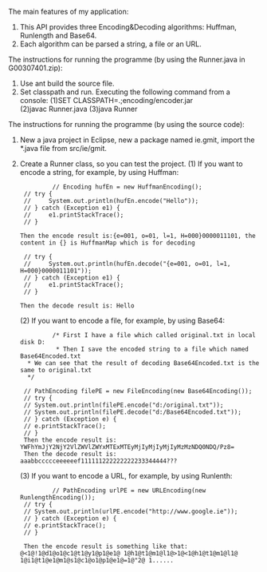 The main features of my application: 
 1. This API provides three Encoding&Decoding algorithms: Huffman, Runlength and Base64.
 2. Each algorithm can be parsed a string, a file or an URL.



The instructions for running the programme (by using the Runner.java in G00307401.zip):

1. Use ant build the source file.
2. Set classpath and run.
   Executing the following command from a console:
   (1)SET CLASSPATH=.;encoding/encoder.jar  
   (2)javac Runner.java
   (3)java Runner



The instructions for running the programme (by using the source code):
1. New a java project in Eclipse, new a package named ie.gmit, import the *.java file from src/ie/gmit.
2. Create a Runner class, so you can test the project.
   (1) If you want to encode a string, for example, by using Huffman:

                // Encoding hufEn = new HuffmanEncoding();
		// try {
		// 	   System.out.println(hufEn.encode("Hello"));
		// } catch (Exception e1) {
		//	   e1.printStackTrace();
		// }

       Then the encode result is:{e=001, o=01, l=1, H=000}0000011101, the content in {} is HuffmanMap which is for decoding

		// try {
		//	   System.out.println(hufEn.decode("{e=001, o=01, l=1, H=000}0000011101"));
		// } catch (Exception e1) {
		//	   e1.printStackTrace();
		// }

       Then the decode result is: Hello
    
   (2) If you want to encode a file, for example, by using Base64:

                /* First I have a file which called original.txt in local disk D: 
                 * Then I save the encoded string to a file which named Base64Encoded.txt 
		 * We can see that the result of decoding Base64Encoded.txt is the same to original.txt
		 */	
		
		// PathEncoding filePE = new FileEncoding(new Base64Encoding());
		// try {
		// System.out.println(filePE.encode("d:/original.txt"));
		// System.out.println(filePE.decode("d:/Base64Encoded.txt"));
		// } catch (Exception e) {
		// e.printStackTrace();
		// }
        Then the encode result is: YWFhYmJjY2NjY2VlZWVlZWYxMTExMTEyMjIyMjIyMjIyMzMzNDQ0NDQ/Pz8=
        Then the decode result is: aaabbccccceeeeeef111111222222222233344444???

   (3) If you want to encode a URL, for example, by using Runlenth:

                // PathEncoding urlPE = new URLEncoding(new RunlengthEncoding());
		// try {
		// System.out.println(urlPE.encode("http://www.google.ie"));
		// } catch (Exception e) {
		// e.printStackTrace();
		// }

        Then the encode result is something like that: @<1@!1@d1@o1@c1@t1@y1@p1@e1@ 1@h1@t1@m1@l1@>1@<1@h1@t1@m1@l1@ 1@i1@t1@e1@m1@s1@c1@o1@p1@e1@=1@"2@ 1......
	
